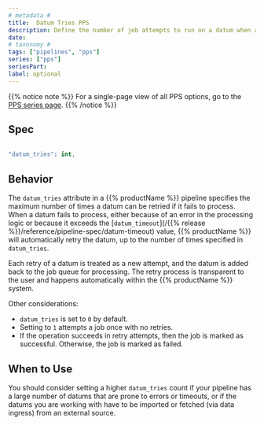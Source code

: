 ```yaml
---
# metadata # 
title:  Datum Tries PPS
description: Define the number of job attempts to run on a datum when a failure occurs.
date: 
# taxonomy #
tags: ["pipelines", "pps"]
series: ["pps"]
seriesPart:
label: optional
---
```


{{% notice note %}}
For a single-page view of all PPS options, go to the [PPS series page](/series/pps).
{{% /notice %}}
## Spec 

```s

"datum_tries": int,

```

## Behavior 

The `datum_tries` attribute in a {{% productName %}} pipeline specifies the maximum number of times a datum can be retried if it fails to process. When a datum fails to process, either because of an error in the processing logic or because it exceeds the [`datum_timeout`](/{{% release %}}/reference/pipeline-spec/datum-timeout) value, {{% productName %}} will automatically retry the datum, up to the number of times specified in `datum_tries`.

Each retry of a datum is treated as a new attempt, and the datum is added back to the job queue for processing. The retry process is transparent to the user and happens automatically within the {{% productName %}} system.

Other considerations:

- `datum_tries` is set to `0`  by default. 
- Setting to `1` attempts a job once with no retries.
- If the operation succeeds in retry attempts, then the job is marked as successful. Otherwise, the job is marked as failed.


## When to Use 

 You should consider setting a higher `datum_tries` count if your pipeline has a large number of datums that are prone to errors or timeouts, or if the datums you are working with have to be imported or fetched (via data ingress) from an external source.

